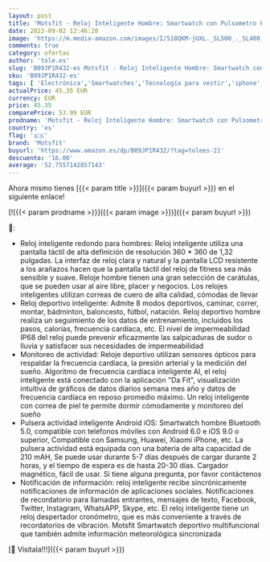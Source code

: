 ```yaml
---
layout: post
title: 'Motsfit - Reloj Inteligente Hombre: Smartwatch con Pulsometro Podometro Presión Arterial Pulsera Actividad Inteligente Deportivo Impermeable Reloj Hombre para iPhone Android'
date: 2022-09-02 12:46:20
image: 'https://m.media-amazon.com/images/I/518QKM-jUXL._SL500_._SL400_.jpg'
comments: true
category: ofertas
author: 'tole.es'
slug: 'B09JP1R432-es Motsfit - Reloj Inteligente Hombre: Smartwatch con...'
sku: 'B09JP1R432-es'
tags: [ 'Electrónica','Smartwatches','Tecnología para vestir','iphone','motsfit','🇪🇸', ]
actualPrice: 45.35 EUR
currency: EUR
price: 45.35
comparePrice: 53.99 EUR
prodname: 'Motsfit - Reloj Inteligente Hombre: Smartwatch con Pulsometro Podometro Presión Arterial Pulsera Actividad Inteligente Deportivo Impermeable Reloj Hombre para iPhone Android'
country: 'es'
flag: '🇪🇸'
brand: 'Motsfit'
buyurl: 'https://www.amazon.es/dp/B09JP1R432/?tag=tolees-21'
descuento: '16.00'
average: '52.7557142857143'
---
```


Ahora mismo tienes [{{< param title >}}]({{< param buyurl >}}) en el siguiente enlace!

[![{{< param prodname >}}]({{< param image >}})]({{< param buyurl >}})

🔎:

- Reloj inteligente redondo para hombres: Reloj inteligente utiliza una pantalla táctil de alta definición de resolución 360 * 360 de 1,32 pulgadas. La interfaz de reloj clara y natural y la pantalla LCD resistente a los arañazos hacen que la pantalla táctil del reloj de fitness sea más sensible y suave. Reloje hombre tienen una gran selección de carátulas, que se pueden usar al aire libre, placer y negocios. Los relojes inteligentes utilizan correas de cuero de alta calidad, cómodas de llevar
- Reloj deportivo inteligente: Admite 8 modos deportivos, caminar, correr, montar, bádminton, baloncesto, fútbol, ​​natación. Reloj deportivo hombre realiza un seguimiento de los datos de entrenamiento, incluidos los pasos, calorías, frecuencia cardíaca, etc. El nivel de impermeabilidad IP68 del reloj puede prevenir eficazmente las salpicaduras de sudor o lluvia y satisfacer sus necesidades de impermeabilidad
- Monitoreo de actividad: Reloje deportivo utilizan sensores ópticos para respaldar la frecuencia cardíaca, la presión arterial y la medición del sueño. Algoritmo de frecuencia cardíaca inteligente AI, el reloj inteligente está conectado con la aplicación "Da Fit", visualización intuitiva de gráficos de datos diarios semana mes año y datos de frecuencia cardíaca en reposo promedio máximo. Un reloj inteligente con correa de piel te permite dormir cómodamente y monitoreo del sueño
- Pulsera actividad inteligente Android iOS: Smartwatch hombre Bluetooth 5.0, compatible con teléfonos móviles con Android 6.0 e iOS 9.0 o superior, Compatible con Samsung, Huawei, Xiaomi iPhone, etc. La pulsera actividad está equipada con una batería de alta capacidad de 210 mAH, Se puede usar durante 5-7 días después de cargar durante 2 horas, y el tiempo de espera es de hasta 20-30 días. Cargador magnético, fácil de usar. Si tiene alguna pregunta, por favor contáctenos
- Notificación de información: reloj inteligente recibe sincrónicamente notificaciones de información de aplicaciones sociales. Notificaciones de recordatorio para llamadas entrantes, mensajes de texto, Facebook, Twitter, Instagram, WhatsAPP, Skype, etc. El reloj inteligente tiene un reloj despertador cronómetro, que es más conveniente a través de recordatorios de vibración. Motsfit Smartwatch deportivo multifuncional que también admite información meteorológica sincronizada

[🛒 Visítala!!!]({{< param buyurl >}})
